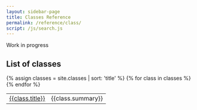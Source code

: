 ```yaml
---
layout: sidebar-page
title: Classes Reference
permalink: /reference/class/
script: /js/search.js
---
```


Work in progress

## List of classes
<table>
  <tbody>
  {% assign classes = site.classes | sort: 'title' %}
  {% for class in classes %}
    <tr>
      <td><a href="{{class.url}}">{{class.title}}</a></td>
      <td>{{class.summary}}</td>
    </tr>
  {% endfor %}
  </tbody>
</table>
